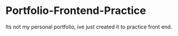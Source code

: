 # Portfolio-Frontend-Practice
Its not my personal portfolio, ive just created it to practice front end.
